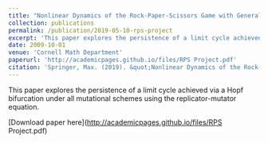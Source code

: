 ```yaml
---
title: "Nonlinear Dynamics of the Rock-Paper-Scissors Game with General Mutations"
collection: publications
permalink: /publication/2019-05-10-rps-project
excerpt: 'This paper explores the persistence of a limit cycle achieved via a Hopf bifurcation under all mutational schemes using the replicator-mutator equation.'
date: 2009-10-01
venue: 'Cornell Math Department'
paperurl: 'http://academicpages.github.io/files/RPS Project.pdf'
citation: 'Springer, Max. (2019). &quot;Nonlinear Dynamics of the Rock-Paper-Scissors Game with General Mutations&quot; <i>Cornell Math Department</i>. 1(1).'
---
```

This paper explores the persistence of a limit cycle achieved via a Hopf bifurcation under all mutational schemes using the replicator-mutator equation.

[Download paper here](http://academicpages.github.io/files/RPS Project.pdf)
